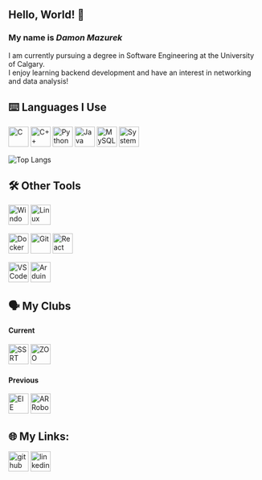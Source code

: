 ## Hello, World! 👋
### My name is ***Damon Mazurek***

I am currently pursuing a degree in Software Engineering at the University of Calgary. <br />
I enjoy learning backend development and have an interest in networking and data analysis! <br />

## ⌨️ Languages I Use
[<img src='https://img.shields.io/badge/c-%2300599C.svg?style=for-the-badge&logo=c&logoColor=white' alt='C' height='40'>](https://en.cppreference.com/w/c)
[<img src='https://img.shields.io/badge/c++-%2300599C.svg?style=for-the-badge&logo=c%2B%2B&logoColor=white' alt='C++' height='40'>](https://en.cppreference.com/w/)
[<img src='https://img.shields.io/badge/python-3670A0?style=for-the-badge&logo=python&logoColor=white' alt='Python' height='40'>](https://www.python.org/)
[<img src='https://img.shields.io/badge/Java-ED8B00?style=for-the-badge&logo=java&logoColor=white' alt='Java' height='40'>](https://docs.oracle.com/en/java/)
[<img src='https://img.shields.io/badge/MySQL-005C84?style=for-the-badge&logo=mysql&logoColor=white' alt='MySQL' height='40'>](https://dev.mysql.com/doc/)
[<img src='https://img.shields.io/badge/SystemVerilog-FFB71B?style=for-the-badge&logo=verilog&logoColor=white' alt='SystemVerilog' height='40'>](https://en.wikipedia.org/wiki/SystemVerilog)

![Top Langs](https://github-readme-stats.vercel.app/api/top-langs/?username=SenorYuen&hide_progress=false&theme=dark&layout=compact)


## 🛠️ Other Tools
[<img src='https://img.shields.io/badge/Windows-0078D6?style=for-the-badge&logo=windows&logoColor=white' alt='Windows' height='40'>](https://www.microsoft.com/windows)
[<img src='https://img.shields.io/badge/Linux-FCC624?style=for-the-badge&logo=linux&logoColor=black' alt='Linux' height='40'>](https://www.kernel.org/)

[<img src='https://img.shields.io/badge/Docker-2496ED?style=for-the-badge&logo=docker&logoColor=white' alt='Docker' height='40'>](https://www.docker.com/)
[<img src='https://img.shields.io/badge/Git-F05032?style=for-the-badge&logo=git&logoColor=white' alt='Git' height='40'>](https://git-scm.com/)
[<img src='https://img.shields.io/badge/React-20232A?style=for-the-badge&logo=react&logoColor=61DAFB' alt='React' height='40'>](https://react.dev/)

[<img src='https://img.shields.io/badge/VS_Code-007ACC?style=for-the-badge&logo=visualstudiocode&logoColor=white' alt='VS Code' height='40'>](https://code.visualstudio.com/)
[<img src='https://img.shields.io/badge/Arduino-00979D?style=for-the-badge&logo=arduino&logoColor=white' alt='Arduino' height='40'>](https://www.arduino.cc/)


## 🗣️ My Clubs
#### Current
[<img src='https://essucalgary.com/images/teams/ssrt/ssrt.png' alt='SSRT' height='40'>](https://ucalgaryrover.weebly.com/)
[<img src='https://avatars.githubusercontent.com/u/26998356?s=64&v=4' alt='ZOO' height='40'>](https://zooengg.ca/)

#### Previous
[<img src='https://embeddedinembedded.com/wp-content/uploads/2023/08/cropped-EIE-White-Logo-Hi-Res.png' alt='EIE' height='40'>](https://embeddedinembedded.com/)
<img src='https://media.licdn.com/dms/image/v2/D560BAQEn7PgSUA9rfw/company-logo_100_100/company-logo_100_100/0/1693164117015/ac_robotics_logo?e=1738800000&v=beta&t=KIk_9bUK-6YEXUFi4C-hlYfrdZxu_NGJdx08FpmdxhQ' alt='AR Robotics' height='40'>


## 🌐 My Links:
[<img src='https://img.shields.io/badge/GitHub-100000?style=for-the-badge&logo=github&logoColor=white' alt='github' height='40'>](https://github.com/damonmaz)
[<img src='https://img.shields.io/badge/LinkedIn-0077B5?style=for-the-badge&logo=linkedin&logoColor=white' alt='linkedin' height='40'>](https://ca.linkedin.com/in/damonmazurek)



<!--
damonmaz/damonmaz is a ✨ special ✨ repository because its `README.md` (this file) appears on your GitHub profile.
You can click the Preview link to take a look at your changes.
Here are some ideas to get you started:

- 🔭 I’m currently working on ...
- 🌱 I’m currently learning ...
- 👯 I’m looking to collaborate on ...
- 🤔 I’m looking for help with ...
- 💬 Ask me about ...
- 📫 How to reach me: ...
- 😄 Pronouns: ...
- ⚡ Fun fact: ...
-->
